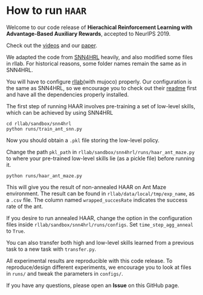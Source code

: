 # How to run `HAAR`

Welcome to our code release of __Hierachical Reinforcement Learning with Advantage-Based Auxiliary Rewards__, accepted to NeurIPS 2019.

Check out the [videos](http://bit.ly/2JxA0eN) and our [paper]().

We adapted the code from [SNN4HRL](https://github.com/florensacc/snn4hrl) heavily, and also modified some files in rllab. For historical reasons, some folder names remain the same as in SNN4HRL.

You will have to configure [rllab](https://github.com/rll/rllab)(with mujoco) properly. Our configuration is the same as SNN4HRL, so we encourage you to check out their [readme](https://github.com/florensacc/snn4hrl) first and have all the dependencies properly installed.

The first step of running HAAR involves pre-training a set of low-level skills, which can be achieved by using SNN4HRL

~~~
cd rllab/sandbox/snn4hrl
python runs/train_ant_snn.py
~~~

Now you should obtain a `.pkl` file storing the low-level policy.

Change the path `pkl_path` in `rllab/sandbox/snn4hrl/runs/haar_ant_maze.py` to where your pre-trained low-level skills lie (as a pickle file) before running it.

~~~
python runs/haar_ant_maze.py
~~~

This will give you the result of non-annealed HAAR on Ant Maze environment. The result can be found in `rllab/data/local/tmp/exp_name`, as a `.csv` file. The column named `wrapped_succesRate` indicates the success rate of the ant.

If you desire to run annealed HAAR, change the option in the configuration files inside `rllab/sandbox/snn4hrl/runs/configs`. Set `time_step_agg_anneal` to `True`.

You can also transfer both high and low-level skills learned from a previous task to a new task with `transfer.py`.

All experimental results are reproducible with this code release. To reproduce/design different experiments, we encourage you to look at files in `runs/` and tweak the parameters in `configs/`.

If you have any questions, please open an **Issue** on this GitHub page.